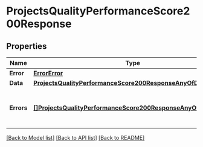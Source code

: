 # ProjectsQualityPerformanceScore200Response

## Properties

Name | Type | Description | Notes
------------ | ------------- | ------------- | -------------
**Error** | [**ErrorError**](ErrorError.md) |  | [optional] 
**Data** | [**ProjectsQualityPerformanceScore200ResponseAnyOfData**](ProjectsQualityPerformanceScore200ResponseAnyOfData.md) |  | [optional] 
**Errors** | [**[]ProjectsQualityPerformanceScore200ResponseAnyOfErrorsInner**](ProjectsQualityPerformanceScore200ResponseAnyOfErrorsInner.md) | Array of errors for any failing translation IDs | [optional] 

[[Back to Model list]](../README.md#documentation-for-models) [[Back to API list]](../README.md#documentation-for-api-endpoints) [[Back to README]](../README.md)


